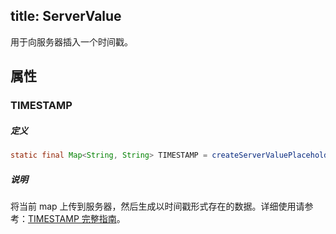 title:  ServerValue
---
用于向服务器插入一个时间戳。

## 属性

### TIMESTAMP

##### 定义

```java
static final Map<String, String> TIMESTAMP = createServerValuePlaceholder("timestamp");
```

##### 说明

将当前 map 上传到服务器，然后生成以时间戳形式存在的数据。详细使用请参考：[TIMESTAMP 完整指南](../../../sync/java/guide/advance-feature.html#云端时间戳)。

</br>

